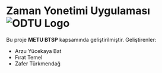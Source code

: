 # Zaman Yonetimi Uygulaması  ![ODTU Logo](https://static-s.aa-cdn.net/img/gp/20600007236287/lNdYO-V3oLSPOXRdNbOROX-3eBZhpLDRhP8laOiPtmkwaXrzQpFcLas8kAG6ieSaJlE=w300?v=1)

Bu proje **METU BTSP** kapsamında geliştirilmiştir. Geliştirenler: 
 - Arzu Yücekaya Bat
 - Fırat Temel
 - Zafer Türkmendağ

